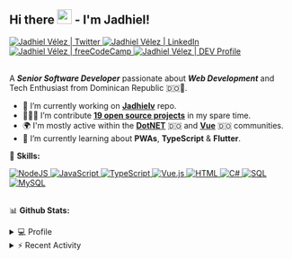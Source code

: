 ## Hi there <img src="https://media.giphy.com/media/hvRJCLFzcasrR4ia7z/giphy.gif" width="26"> -  I'm Jadhiel!

<a href="https://twitter.com/JadhielV">
    <img alt="Jadhiel Vélez | Twitter" title="Follow me on Twitter" src="https://img.shields.io/badge/Twitter-1DA1F2?style=for-the-badge&logo=twitter&logoColor=white"/>
</a>
<a href="https://www.linkedin.com/in/jadhielv/">
    <img alt="Jadhiel Vélez | LinkedIn" title="Connect with me on LinkedIn" src="https://img.shields.io/badge/LinkedIn-0077B5?style=for-the-badge&logo=linkedin&logoColor=white"/>
</a>
<a href="https://www.freecodecamp.org/jadhielv">
    <img alt="Jadhiel Vélez | freeCodeCamp" title="freeCodeCamp Certifications" src="https://img.shields.io/badge/freeCodeCamp-0A0A23?style=for-the-badge&logo=freeCodeCamp&logoColor=white"/>
</a>
<a href="https://dev.to/jadhielv">
    <img alt="Jadhiel Vélez | DEV Profile" title="Follow me on DEV Community" src="https://img.shields.io/badge/dev.to-0A0A0A?style=for-the-badge&logo=dev.to&logoColor=white"/>
</a>

<br />
<br />

A <em>**Senior Software Developer**</em> passionate about <em>**Web Development**</em> and Tech Enthusiast from Dominican Republic 🇩🇴🌴.

- 🔭 I’m currently working on **[Jadhielv](https://github.com/Jadhielv/Jadhielv)** repo.
- 👨🏻‍💻 I’m contribute **[19 open source projects](https://github.com/Jadhielv?tab=repositories&q=&type=fork)** in my spare time.
- 🌍 I'm mostly active within the **[DotNET](https://github.com/DotNetDo)** 🇩🇴 and **[Vue](https://github.com/VueDominicana)** 🇩🇴 communities.
- 🌱 I’m currently learning about **PWAs**, **TypeScript** & **Flutter**.

🚀 **Skills:**

<a href="https://github.com/search?q=user%3AJadhielv+is%3Arepo+language%3Ajavascript+fork%3Atrue">
    <img alt="NodeJS" src="https://img.shields.io/badge/Node.js%20-%2343853D.svg?logo=node.js&logoColor=white">
</a>
<a href="https://github.com/search?q=user%3AJadhielv+is%3Arepo+language%3Ajavascript+fork%3Atrue">
    <img alt="JavaScript" src="https://img.shields.io/badge/JavaScript%20-%23F7DF1E.svg?logo=javascript&logoColor=black">
</a>
<a href="https://github.com/search?q=user%3AJadhielv+is%3Arepo+language%3AtypeScript+fork%3Atrue">
    <img alt="TypeScript" src="https://img.shields.io/badge/TypeScript%20-%23007ACC.svg?logo=typescript&logoColor=white">
</a>
<a href="https://github.com/search?q=user%3AJadhielv+is%3Arepo+language%3Avue+fork%3Atrue">
    <img alt="Vue.js" src="https://img.shields.io/badge/Vue.js-%2335495e.svg?logo=vue.js&logoColor=%234FC08D">
</a>
<a href="https://github.com/search?q=user%3AJadhielv+is%3Arepo+language%3Ahtml+fork%3Atrue">
    <img alt="HTML" src="https://img.shields.io/badge/HTML%20-%23E34F26.svg?logo=html5&logoColor=white">
</a>
<a href="https://github.com/search?q=user%3AJadhielv+is%3Arepo+language%3Acsharp+fork%3Atrue">
    <img alt="C#" src="https://img.shields.io/badge/C%23%20-%23239120.svg?logo=c-sharp&logoColor=white">
</a>
<a href="#">
    <img alt="SQL" src="https://img.shields.io/badge/SQL%20-%23025E8C.svg?logo=amazon-dynamodb&logoColor=white">
</a>
<a href="#">
    <img alt="MySQL" src="https://img.shields.io/badge/MySQL-00000F.svg?logo=mysql&logoColor=white">
</a>

<br/>
<br/>

📊 **Github Stats:**

<details>
    <summary>💻 Profile</summary>
    <br/>

| [![Jadhiel Vélez's GitHub Stats](https://github-readme-stats.vercel.app/api?username=jadhielv&show_icons=true&icon_color=e81224&text_color=f8f8f2&title_color=7957d5&hide_title=true&theme=dark)](https://github.com/anuraghazra/github-readme-stats)	| [![Top Langs](https://github-readme-stats.vercel.app/api/top-langs/?username=jadhielv&layout=compact&text_color=f8f8f2&langs_count=8&hide_title=true&theme=dark)](https://github.com/anuraghazra/github-readme-stats)	|
|---	                                                                                                                  |---

***NOTE**: Top languages does not indicate my skill level or something like that, it's a github metric of which languages i've the most code.*
</details>


<details>
    <summary>⚡ Recent Activity</summary>
    <br/>
    
<!--START_SECTION:activity-->
1. 🎉 Merged PR [#250](https://github.com/nminaya/grammar-nazi-bot/pull/250) in [nminaya/grammar-nazi-bot](https://github.com/nminaya/grammar-nazi-bot)
2. ❗️ Closed issue [#116](https://github.com/nminaya/grammar-nazi-bot/issues/116) in [nminaya/grammar-nazi-bot](https://github.com/nminaya/grammar-nazi-bot)
3. 🎉 Merged PR [#108](https://github.com/VueDominicana/DominicanWhoCodes/pull/108) in [VueDominicana/DominicanWhoCodes](https://github.com/VueDominicana/DominicanWhoCodes)
4. 🎉 Merged PR [#113](https://github.com/VueDominicana/DominicanWhoCodes/pull/113) in [VueDominicana/DominicanWhoCodes](https://github.com/VueDominicana/DominicanWhoCodes)
5. 🎉 Merged PR [#111](https://github.com/VueDominicana/DominicanWhoCodes/pull/111) in [VueDominicana/DominicanWhoCodes](https://github.com/VueDominicana/DominicanWhoCodes)
<!--END_SECTION:activity-->
</details>
